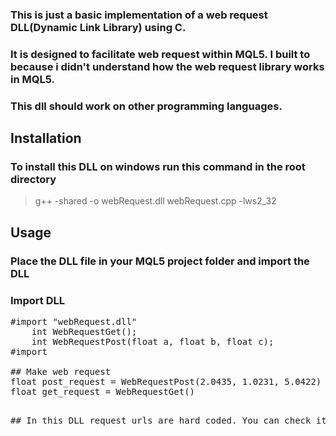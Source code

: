 ### This is just a basic implementation of a web request DLL(Dynamic Link Library) using C.

### It is designed to facilitate web request within MQL5. I built to because i didn't understand how the web request library works in MQL5.

### This dll should work on other programming languages.

## Installation

### To install this DLL on windows run this command in the root directory

> g++ -shared -o webRequest.dll webRequest.cpp -lws2_32

## Usage

### Place the DLL file in your MQL5 project folder and import the DLL

### Import DLL

<pre>
#import "webRequest.dll"
    int WebRequestGet();
    int WebRequestPost(float a, float b, float c);
#import

## Make web request
float post_request = WebRequestPost(2.0435, 1.0231, 5.0422)
float get_request = WebRequestGet()
<pre>

## In this DLL request urls are hard coded. You can check it out and make updates to the code.
